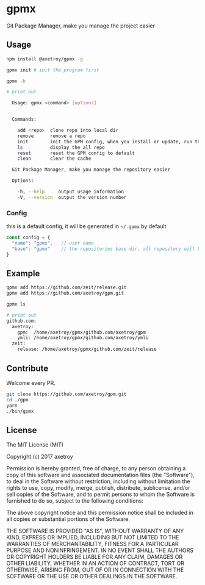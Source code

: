 # gpmx

Git Package Manager, make you manage the project easier

## Usage

```bash
npm install @axetroy/gpmx -g

gpmx init # init the program first

gpmx -h

# print out

  Usage: gpmx <command> [options]


  Commands:

    add <repo>  clone repo into local dir
    remove      remove a repo
    init        init the GPM config, when you install or update, run this command first
    ls          display the all repo
    reset       reset the GPM config to default
    clean       clear the cache

  Git Package Manager, make you manage the repository easier

  Options:

    -h, --help     output usage information
    -V, --version  output the version number

```

### Config

this is a default config, it will be generated in ``~/.gpmx`` by default

```javascript
const config = {
  "name": "gpmx",   // user name
  "base": "gpmx"    // the repositories base dir, all repository will be install in this dir
}
```

## Example

```bash
gpmx add https://github.com/zeit/release.git
gpmx add https://github.com/axetroy/gpm.git

gpmx ls

# print out
github.com: 
  axetroy: 
    gpm:  /home/axetroy/gpmx/github.com/axetroy/gpm
    ymli: /home/axetroy/gpmx/github.com/axetroy/ymli
  zeit: 
    release: /home/axetroy/gpmx/github.com/zeit/release
```

## Contribute

Welcome every PR.

```bash
git clone https://github.com/axetroy/gpm.git
cd ./gpm
yarn
./bin/gpmx
```

## License

The MIT License (MIT)

Copyright (c) 2017 axetroy

Permission is hereby granted, free of charge, to any person obtaining a copy
of this software and associated documentation files (the "Software"), to deal
in the Software without restriction, including without limitation the rights
to use, copy, modify, merge, publish, distribute, sublicense, and/or sell
copies of the Software, and to permit persons to whom the Software is
furnished to do so, subject to the following conditions:

The above copyright notice and this permission notice shall be included in all
copies or substantial portions of the Software.

THE SOFTWARE IS PROVIDED "AS IS", WITHOUT WARRANTY OF ANY KIND, EXPRESS OR
IMPLIED, INCLUDING BUT NOT LIMITED TO THE WARRANTIES OF MERCHANTABILITY,
FITNESS FOR A PARTICULAR PURPOSE AND NONINFRINGEMENT. IN NO EVENT SHALL THE
AUTHORS OR COPYRIGHT HOLDERS BE LIABLE FOR ANY CLAIM, DAMAGES OR OTHER
LIABILITY, WHETHER IN AN ACTION OF CONTRACT, TORT OR OTHERWISE, ARISING FROM,
OUT OF OR IN CONNECTION WITH THE SOFTWARE OR THE USE OR OTHER DEALINGS IN THE
SOFTWARE.
